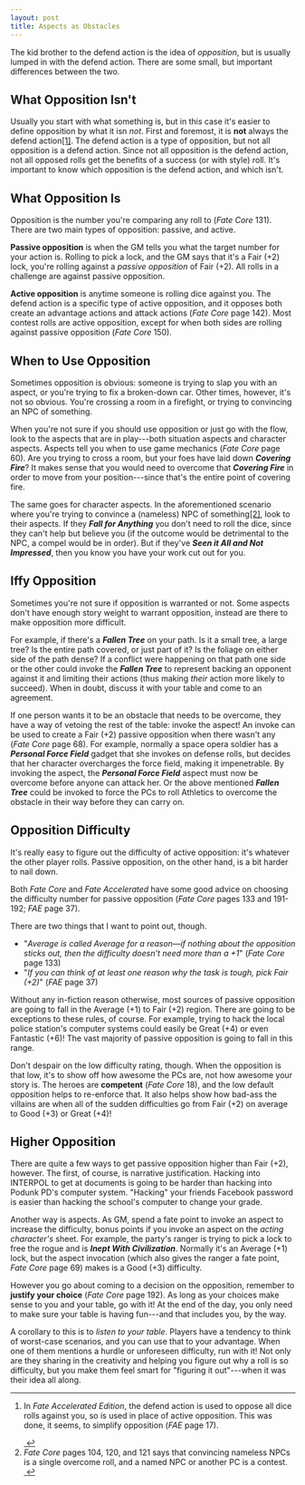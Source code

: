 ```yaml
---
layout: post
title: Aspects as Obstacles
---
```


The kid brother to the defend action is the idea of *opposition*, but is usually lumped in with the defend action. There are some small, but important differences between the two.

<!--more-->

## What Opposition Isn't
Usually you start with what something is, but in this case it's easier to define opposition by what it isn *not*. First and foremost, it is **not** always the defend action<a href="#fn:1" id="fnref:1" title="see footnote" class="footnote">[1]</a>. The defend action is a type of opposition, but not all opposition is a defend action. Since not all opposition is the defend action, not all opposed rolls get the benefits of a success (or with style) roll. It's important to know which opposition is the defend action, and which isn't.

## What Opposition Is
Opposition is the number you're comparing any roll to (*Fate Core* 131). There are two main types of opposition: passive, and active.

**Passive opposition** is when the GM tells you what the target number for your action is. Rolling to pick a lock, and the GM says that it's a Fair (+2) lock, you're rolling against a *passive opposition* of Fair (+2). All rolls in a challenge are against passive opposition.

**Active opposition** is anytime someone is rolling dice against you. The defend action is a specific type of active opposition, and it opposes both create an advantage actions and attack actions (*Fate Core* page 142). Most contest rolls are active opposition, except for when both sides are rolling against passive opposition (*Fate Core* 150).

## When to Use Opposition
Sometimes opposition is obvious: someone is trying to slap you with an aspect, or you're trying to fix a broken-down car. Other times, however, it's not so obvious. You're crossing a room in a firefight, or trying to convincing an NPC of something.

When you're not sure if you should use opposition or just go with the flow, look to the aspects that are in play---both situation aspects and character aspects. Aspects tell you when to use game mechanics (*Fate Core* page 60). Are you trying to cross a room, but your foes have laid down ***Covering Fire***? It makes sense that you would need to overcome that ***Covering Fire*** in order to move from your position---since that's the entire point of covering fire. 

The same goes for character aspects. In the aforementioned scenario where you're trying to convince a (nameless) NPC of something<a href="#fn:2" id="fnref:2" title="see footnote" class="footnote">[2]</a>, look to their aspects. If they ***Fall for Anything*** you don't need to roll the dice, since they can't help but believe you (if the outcome would be detrimental to the NPC, a compel would be in order). But if they've ***Seen it All and Not Impressed***, then you know you have your work cut out for you.


## Iffy Opposition
Sometimes you're not sure if opposition is warranted or not. Some aspects don't have enough story weight to warrant opposition, instead are there to make opposition more difficult.

For example, if there's a ***Fallen Tree*** on your path. Is it a small tree, a large tree? Is the entire path covered, or just part of it? Is the foliage on either side of the path dense? If a conflict were happening on that path one side or the other could invoke the ***Fallen Tree*** to represent backing an opponent against it and limiting their actions (thus making *their* action more likely to succeed). 
When in doubt, discuss it with your table and come to an agreement.

If one person wants it to be an obstacle that needs to be overcome, they have a way of vetoing the rest of the table: invoke the aspect! An invoke can be used to create a Fair (+2) passive opposition when there wasn't any (*Fate Core* page 68). For example, normally a space opera soldier has a ***Personal Force Field*** gadget that she invokes on defense rolls, but decides that her character overcharges the force field, making it impenetrable. By invoking the aspect, the ***Personal Force Field*** aspect must now be overcome before anyone can attack her. Or the above mentioned ***Fallen Tree*** could be invoked to force the PCs to roll Athletics to overcome the obstacle in their way before they can carry on.

## Opposition Difficulty
It's really easy to figure out the difficulty of active opposition: it's whatever the other player rolls. Passive opposition, on the other hand, is a bit harder to nail down.

Both *Fate Core* and *Fate Accelerated* have some good advice on choosing the difficulty number for passive opposition (*Fate Core* pages 133 and 191-192; *FAE* page 37).

There are two things that I want to point out, though.

* "*Average is called Average for a reason—if nothing about the opposition sticks out, then the difficulty doesn’t need more than a +1*" (*Fate Core* page 133)
* "*If you can think of at least one reason why the task is tough, pick Fair (+2)*" (*FAE* page 37)

Without any in-fiction reason otherwise, most sources of passive opposition are going to fall in the Average (+1) to Fair (+2) region. There are going to be exceptions to these rules, of course. For example, trying to hack the local police station's computer systems could easily be Great (+4) or even Fantastic (+6)! The vast majority of passive opposition is going to fall in this range.

Don't despair on the low difficulty rating, though. When the opposition is that low, it's to show off how awesome the PCs are, not how awesome your story is. The heroes are **competent** (*Fate Core* 18), and the low default opposition helps to re-enforce that. It also helps show how bad-ass the villains are when all of the sudden difficulties go from Fair (+2) on average to Good (+3) or Great (+4)!

## Higher Opposition
There are quite a few ways to get passive opposition higher than Fair (+2), however. The first, of course, is narrative justification. Hacking into INTERPOL to get at documents is going to be harder than hacking into Podunk PD's computer system. "Hacking" your friends Facebook password is easier than hacking the school's computer to change your grade.

Another way is aspects. As GM, spend a fate point to invoke an aspect to increase the difficulty, bonus points if you invoke an aspect on the *acting character's* sheet. For example, the party's ranger is trying to pick a lock to free the rogue and is ***Inept With Civilization***. Normally it's an Average (+1) lock, but the aspect invocation (which also gives the ranger a fate point, *Fate Core* page 69) makes is a Good (+3) difficulty.

However you go about coming to a decision on the opposition, remember to **justify your choice** (*Fate Core* page 192). As long as your choices make sense to you and your table, go with it! At the end of the day, you only need to make sure your table is having fun---and that includes you, by the way.

A corollary to this is to *listen to your table*. Players have a tendency to think of worst-case scenarios, and you can use that to your advantage. When one of them mentions a hurdle or unforeseen difficulty, run with it! Not only are they sharing in the creativity and helping you figure out why a roll is so difficulty, but you make them feel smart for "figuring it out"---when it was their idea all along.

<div class="footnotes">
<hr />
<ol>
<li id="fn:1">
In <em>Fate Accelerated Edition</em>, the defend action is used to oppose all dice rolls against you, so is used in place of active opposition. This was done, it seems, to simplify opposition (<em>FAE</em> page 17).</p><a href="#fnref:1" title="return to article" class="reversefootnote">&#160;&#8617;</a>
</li>
<li id="fn:2">
<em>Fate Core</em> pages 104, 120, and 121 says that convincing nameless NPCs is a single overcome roll, and a named NPC or another PC is a contest. <a href="#fnref:2" title="return to article" class="reversefootnote">&#160;&#8617;</a>
</li>
</ol>
</div>
